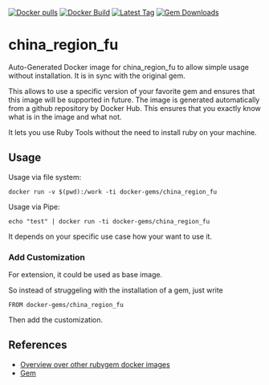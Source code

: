 [![Docker pulls](https://img.shields.io/docker/pulls/rubygem/china_region_fu.svg)](https://hub.docker.com/r/rubygem/china_region_fu/)
[![Docker Build](https://img.shields.io/docker/automated/rubygem/china_region_fu.svg)](https://hub.docker.com/r/rubygem/china_region_fu/)
[![Latest Tag](https://img.shields.io/github/tag/docker-rubygem/china_region_fu.svg)](https://hub.docker.com/r/rubygem/china_region_fu/)
[![Gem Downloads](https://img.shields.io/gem/dt/china_region_fu.svg)](https://rubygems.org/gems/china_region_fu/)
# china_region_fu

Auto-Generated Docker image for china_region_fu to allow simple usage without installation.
It is in sync with the original gem.

This allows to use a specific version of your favorite gem and ensures that this image will be supported in future.
The image is generated automatically from a github repository by Docker Hub.
This ensures that you exactly know what is in the image and what not.

It lets you use Ruby Tools without the need to install ruby on your machine.

## Usage

Usage via file system:

`docker run -v $(pwd):/work -ti docker-gems/china_region_fu`

Usage via Pipe:

`echo "test" | docker run -ti docker-gems/china_region_fu`

It depends on your specific use case how your want to use it.

### Add Customization

For extension, it could be used as base image.

So instead of struggeling with the installation of a gem, just write

`FROM docker-gems/china_region_fu`

Then add the customization.

## References

 - [Overview over other rubygem docker images](https://github.com/thinkbot/docker-rubygem)
 - [Gem](https://rubygems.org/gems/china_region_fu/)
